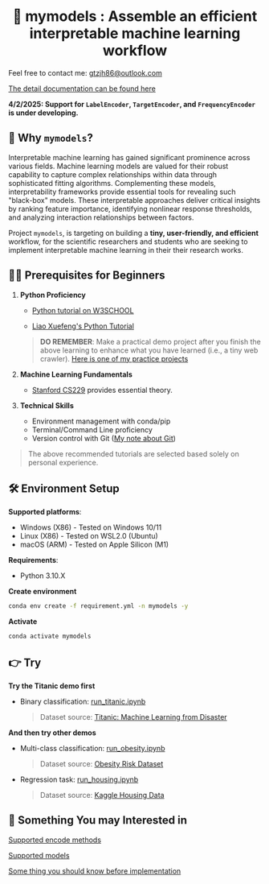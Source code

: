 <div style="text-align: center;">

<h1 align="center">🚀 mymodels : Assemble an efficient interpretable machine learning workflow</h1>

</div>

Feel free to contact me: [gtzjh86@outlook.com](mailto:gtzjh86@outlook.com)

[The detail documentation can be found here](./wiki/appendix.md)

**4/2/2025: Support for <code>LabelEncoder</code>, <code>TargetEncoder</code>, and <code>FrequencyEncoder</code> is under developing.**


## 🤔 Why `mymodels`?

Interpretable machine learning has gained significant prominence across various fields. Machine learning models are valued for their robust capability to capture complex relationships within data through sophisticated fitting algorithms. Complementing these models, interpretability frameworks provide essential tools for revealing such "black-box" models. These interpretable approaches deliver critical insights by ranking feature importance, identifying nonlinear response thresholds, and analyzing interaction relationships between factors. 

Project `mymodels`, is targeting on building a **tiny, user-friendly, and efficient** workflow, for the scientific researchers and students who are seeking to implement interpretable machine learning in their their research works.

## 👨‍🎓 Prerequisites for Beginners

1. **Python Proficiency**

    - [Python tutorial on W3SCHOOL](https://www.w3schools.com/python/default.asp)
    
    - [Liao Xuefeng's Python Tutorial](https://liaoxuefeng.com/books/python/introduction/index.html)
    
    > **DO REMEMBER**: Make a practical demo project after you finish the above learning to enhance what you have learned (i.e., a tiny web crawler). [Here is one of my practice projects](https://github.com/gtzjh/WundergroundSpider)

2. **Machine Learning Fundamentals**

    - [Stanford CS229](https://www.youtube.com/playlist?list=PLoROMvodv4rMiGQp3WXShtMGgzqpfVfbU) provides essential theory.

3. **Technical Skills**

    - Environment management with conda/pip
    - Terminal/Command Line proficiency
    - Version control with Git ([My note about Git](https://github.com/gtzjh/learngit))
  
> The above recommended tutorials are selected based solely on personal experience.

## 🛠️ Environment Setup

**Supported platforms**:

- Windows (X86) - Tested on Windows 10/11
- Linux (X86) - Tested on WSL2.0 (Ubuntu)
- macOS (ARM) - Tested on Apple Silicon (M1)

**Requirements**:
- Python 3.10.X

**Create environment**

```bash
conda env create -f requirement.yml -n mymodels -y
```

**Activate**

```bash
conda activate mymodels
```

## 👉 Try

**Try the Titanic demo first**

- Binary classification: [run_titanic.ipynb](run_titanic.ipynb)

  > Dataset source: [Titanic: Machine Learning from Disaster](https://www.kaggle.com/c/titanic/data)

**And then try other demos**

- Multi-class classification: [run_obesity.ipynb](run_obesity.ipynb)

  > Dataset source: [Obesity Risk Dataset](https://www.kaggle.com/datasets/jpkochar/obesity-risk-dataset)

- Regression task: [run_housing.ipynb](run_housing.ipynb)

  > Dataset source: [Kaggle Housing Data](https://www.kaggle.com/datasets/jamalshah811/housingdata)


## 🤔 Something You may Interested in

[Supported encode methods](https://github.com/gtzjh/mymodels/wiki#supported-encode-methods)

[Supported models](https://github.com/gtzjh/mymodels/wiki#supported-models)

[Some thing you should know before implementation](https://github.com/gtzjh/mymodels/wiki#the-users-should-know)
